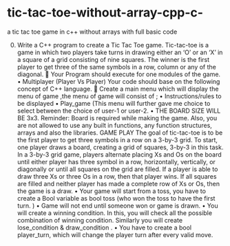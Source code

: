 # tic-tac-toe-without-array-cpp-c-
a tic tac toe game in c++ without arrays  with full basic code

0. Write a C++ program to create a Tic Tac Toe game. Tic-tac-toe is a game in which two players take 
turns in drawing either an ‘O’ or an ‘X’ in a square of a grid consisting of nine squares. The winner is the 
first player to get three of the same symbols in a row, column or any of the diagonal.
 Your Program should execute for one modules of the game.
• Multiplayer (Player Vs Player)
Your code should base on the following concept of C++ language.
 Create a main menu which will display the menu of game ,the menu of game will consist of ;
• Instructions/rules to be displayed
• Play_game (This menu will further gave me choice to select between the choice of user-1 or user-2.
• THE BOARD SIZE WILL BE 3x3.
Reminder: Board is required while making the game. Also, you are not allowed to use any built in functions, 
any function structures, arrays and also the libraries.
GAME PLAY
The goal of tic-tac-toe is to be the first player to get three symbols in a row on a 3-by-3 grid. To start, 
one player draws a board, creating a grid of squares, 3-by-3 in this task.
In a 3-by-3 grid game, players alternate placing Xs and Os on the board until either player has three 
symbol in a row, horizontally, vertically, or diagonally or until all squares on the grid are filled. If a 
player is able to draw three Xs or three Os in a row, then that player wins. If all squares are filled and 
neither player has made a complete row of Xs or Os, then the game is a draw.
• Your game will start from a toss, you have to create a Bool variable as bool toss (who won the toss to 
have the first turn. )
• Game will not end until someone won or game is drawn.
• You will create a winning condition. In this, you will check all the possible combination of winning 
condition. Similarly you will create lose_condition & draw_condition .
• You have to create a bool player_turn, which will change the player turn after every valid move. 
